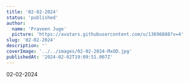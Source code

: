 ```yaml
---
title: '02-02-2024'
status: 'published'
author:
  name: 'Praveen Juge'
  picture: 'https://avatars.githubusercontent.com/u/13696888?v=4'
slug: '02-02-2024'
description: ''
coverImage: '../../images/02-02-2024-MxOD.jpg'
publishedAt: '2024-02-02T19:09:51.007Z'
---
```


02-02-2024